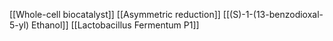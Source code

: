 [[Whole-cell biocatalyst]]
[[Asymmetric reduction]]
[[(S)-1-(13-benzodioxal-5-yl) Ethanol]]
[[Lactobacillus Fermentum P1]]

